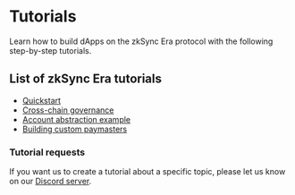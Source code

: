 # Tutorials

Learn how to build dApps on the zkSync Era protocol with the following step-by-step tutorials.

## List of zkSync Era tutorials

- [Quickstart](../developer-guides/hello-world.md)
- [Cross-chain governance](../tutorials/cross-chain-tutorial.md)
- [Account abstraction example](../tutorials/custom-aa-tutorial.md)
- [Building custom paymasters](../tutorials/custom-paymaster-tutorial.md)

### Tutorial requests

If you want us to create a tutorial about a specific topic, please let us know on our [Discord server](https://join.zksync.dev/).
